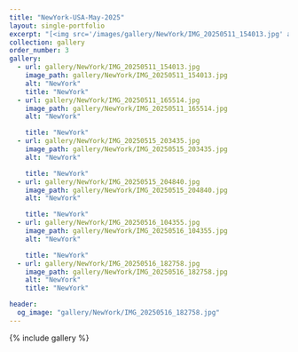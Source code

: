 ```yaml
---
title: "NewYork-USA-May-2025"
layout: single-portfolio
excerpt: "[<img src='/images/gallery/NewYork/IMG_20250511_154013.jpg' alt=''>](https://nt-hung.github.io/gallery/NewYork/)"
collection: gallery
order_number: 3
gallery:
  - url: gallery/NewYork/IMG_20250511_154013.jpg
    image_path: gallery/NewYork/IMG_20250511_154013.jpg
    alt: "NewYork"
    title: "NewYork"
  - url: gallery/NewYork/IMG_20250511_165514.jpg
    image_path: gallery/NewYork/IMG_20250511_165514.jpg
    alt: "NewYork"

    title: "NewYork"
  - url: gallery/NewYork/IMG_20250515_203435.jpg
    image_path: gallery/NewYork/IMG_20250515_203435.jpg
    alt: "NewYork"

    title: "NewYork"
  - url: gallery/NewYork/IMG_20250515_204840.jpg
    image_path: gallery/NewYork/IMG_20250515_204840.jpg
    alt: "NewYork"

    title: "NewYork"
  - url: gallery/NewYork/IMG_20250516_104355.jpg
    image_path: gallery/NewYork/IMG_20250516_104355.jpg
    alt: "NewYork"

    title: "NewYork"
  - url: gallery/NewYork/IMG_20250516_182758.jpg
    image_path: gallery/NewYork/IMG_20250516_182758.jpg
    alt: "NewYork"
    title: "NewYork"         

header:
  og_image: "gallery/NewYork/IMG_20250516_182758.jpg"
---
```

{% include gallery %}
